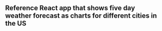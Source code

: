 
## Reference React app that shows five day weather forecast as charts for different cities in the US
